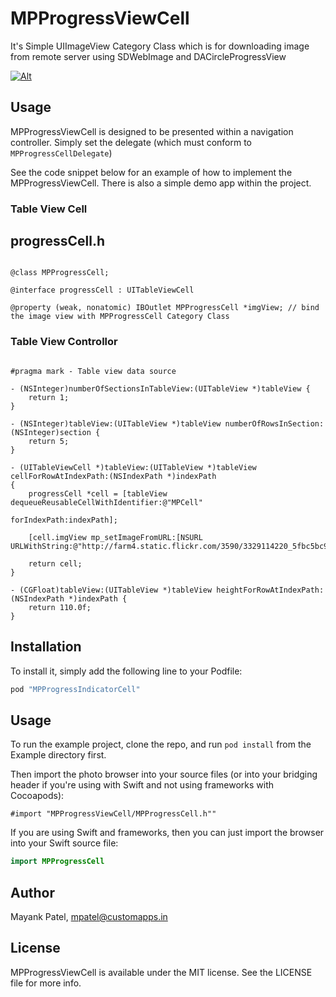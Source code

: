 # MPProgressViewCell
It's Simple UIImageView Category Class which is for downloading image from remote server using SDWebImage and DACircleProgressView 

[![Alt][screenshot1_thumb]][screenshot1]

[screenshot1_thumb]: https://github.com/mpatelCAS/MPProgressViewCell/blob/master/ScreenShots/Simulator%20Screen%20Shot%20Dec%2030%2C%202015%2C%2011.42.09%20AM.png
[screenshot1]: https://github.com/mpatelCAS/MPProgressViewCell/blob/master/ScreenShots/Simulator%20Screen%20Shot%20Dec%2030%2C%202015%2C%2011.42.09%20AM.png


## Usage

MPProgressViewCell is designed to be presented within a navigation controller. Simply set the delegate (which must conform to `MPProgressCellDelegate`) 

See the code snippet below for an example of how to implement the MPProgressViewCell. There is also a simple demo app within the project.


### Table View Cell

## progressCell.h

```obj-c

@class MPProgressCell;

@interface progressCell : UITableViewCell

@property (weak, nonatomic) IBOutlet MPProgressCell *imgView; // bind the image view with MPProgressCell Category Class

```

###  Table View Controllor 

```obj-c

#pragma mark - Table view data source

- (NSInteger)numberOfSectionsInTableView:(UITableView *)tableView {
    return 1;
}

- (NSInteger)tableView:(UITableView *)tableView numberOfRowsInSection:(NSInteger)section {
    return 5;
}

- (UITableViewCell *)tableView:(UITableView *)tableView cellForRowAtIndexPath:(NSIndexPath *)indexPath
{
    progressCell *cell = [tableView dequeueReusableCellWithIdentifier:@"MPCell"
                                                     forIndexPath:indexPath];
                                                     
    [cell.imgView mp_setImageFromURL:[NSURL URLWithString:@"http://farm4.static.flickr.com/3590/3329114220_5fbc5bc92b.jpg"]];

    return cell;
}

- (CGFloat)tableView:(UITableView *)tableView heightForRowAtIndexPath:(NSIndexPath *)indexPath {
    return 110.0f;
}

```

## Installation

To install it, simply add the following line to your Podfile:

```ruby
pod "MPProgressIndicatorCell"
```


## Usage

To run the example project, clone the repo, and run `pod install` from the Example directory first.

Then import the photo browser into your source files (or into your bridging header if you're using with Swift and not using frameworks with Cocoapods):

```obj-c
#import "MPProgressViewCell/MPProgressCell.h""
```

If you are using Swift and frameworks, then you can just import the browser into your Swift source file:

```swift
import MPProgressCell
```


## Author

Mayank Patel, mpatel@customapps.in


## License

MPProgressViewCell is available under the MIT license. See the LICENSE file for more info.
